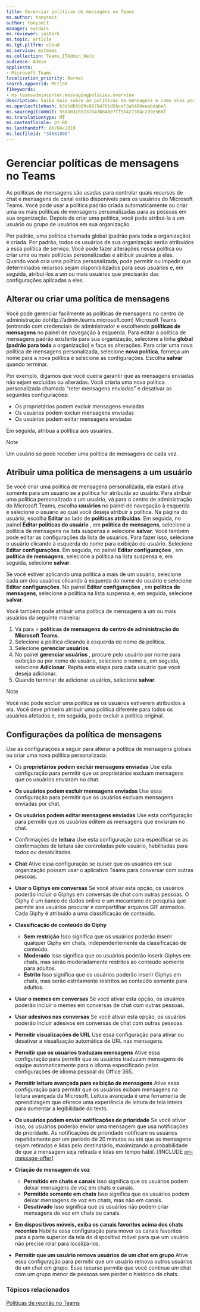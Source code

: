 ```yaml
---
title: Gerenciar políticas de mensagens no Teams
ms.author: tonysmit
author: tonysmit
manager: serdars
ms.reviewer: jastark
ms.topic: article
ms.tgt.pltfrm: cloud
ms.service: msteams
ms.collection: Teams_ITAdmin_Help
audience: Admin
appliesto:
- Microsoft Teams
localization_priority: Normal
search.appverid: MET150
f1keywords:
- ms.teamsadmincenter.messagingpolicies.overview
description: Saiba mais sobre as políticas de mensagens e como elas podem ser usadas para controlar as mensagens de chat no Microsoft Teams.
ms.openlocfilehash: b3d1db5b89c88784761d5bcef3a5400eeabdabe5
ms.sourcegitcommit: 55da03c85237b43b848e7ff9b427304c2d9e568f
ms.translationtype: MT
ms.contentlocale: pt-BR
ms.lasthandoff: 06/04/2019
ms.locfileid: "34681886"
---
```

# <a name="manage-messaging-policies-in-teams"></a>Gerenciar políticas de mensagens no Teams

<!--- Add zone marker here--->

As políticas de mensagens são usadas para controlar quais recursos de chat e mensagens de canal estão disponíveis para os usuários do Microsoft Teams. Você pode usar a política padrão criada automaticamente ou criar uma ou mais políticas de mensagens personalizadas para as pessoas em sua organização. Depois de criar uma política, você pode atribuí-la a um usuário ou grupo de usuários em sua organização.

Por padrão, uma política chamada global (padrão para toda a organização) é criada. Por padrão, todos os usuários de sua organização serão atribuídos a essa política de serviço. Você pode fazer alterações nessa política ou criar uma ou mais políticas personalizadas e atribuir usuários a elas. Quando você cria uma política personalizada, pode permitir ou impedir que determinados recursos sejam disponibilizados para seus usuários e, em seguida, atribuí-los a um ou mais usuários que precisarão das configurações aplicadas a eles. 

## <a name="change-or-create-a-messaging-policy"></a>Alterar ou criar uma política de mensagens

Você pode gerenciar facilmente as políticas de mensagens no centro de administração dohttp://admin.teams.microsoft.com) Microsoft Teams (entrando com credenciais de administrador e escolhendo **políticas de mensagens** no painel de navegação à esquerda. Para editar a política de mensagens padrão existente para sua organização, selecione a linha **global (padrão para toda** a organização) e faça as alterações. Para criar uma nova política de mensagens personalizada, selecione **nova política**, forneça um nome para a nova política e selecione as configurações. Escolha **salvar** quando terminar.

Por exemplo, digamos que você queira garantir que as mensagens enviadas não sejam excluídas ou alteradas. Você criaria uma nova política personalizada chamada "reter mensagens enviadas" e desativar as seguintes configurações:

- Os proprietários podem excluir mensagens enviadas
- Os usuários podem excluir mensagens enviadas
- Os usuários podem editar mensagens enviadas

Em seguida, atribua a política aos usuários.

> [!NOTE] 
> Um usuário só pode receber uma política de mensagens de cada vez.
 
## <a name="assign-a-messaging-policy-to-a-user"></a>Atribuir uma política de mensagens a um usuário

Se você criar uma política de mensagens personalizada, ela estará ativa somente para um usuário se a política for atribuída ao usuário. Para atribuir uma política personalizada a um usuário, vá para o centro de administração do Microsoft Teams, escolha **usuários** no painel de navegação à esquerda e selecione o usuário ao qual você deseja atribuir a política. Na página do usuário, escolha **Editar** ao lado de **políticas atribuídas**. Em seguida, no painel **Editar políticas do usuário** , em **política de mensagens**, selecione a política de mensagens na lista suspensa e selecione **salvar**. Você também pode editar as configurações da lista de usuários. Para fazer isso, selecione o usuário clicando à esquerda do nome para exibição do usuário. Selecione **Editar configurações**. Em seguida, no painel **Editar configurações** , em **política de mensagens**, selecione a política na lista suspensa e, em seguida, selecione **salvar**.

Se você estiver aplicando uma política a mais de um usuário, selecione cada um dos usuários clicando à esquerda do nome do usuário e selecione **Editar configurações**. No painel **Editar configurações** , em **política de mensagens**, selecione a política na lista suspensa e, em seguida, selecione **salvar**.

Você também pode atribuir uma política de mensagens a um ou mais usuários da seguinte maneira:

1. Vá para > **políticas de mensagens** **do centro de administração do Microsoft Teams**.
2. Selecione a política clicando à esquerda do nome da política.
3. Selecione **gerenciar usuários**.
4. No painel **gerenciar usuários** , procure pelo usuário por nome para exibição ou por nome de usuário, selecione o nome e, em seguida, selecione **Adicionar**. Repita esta etapa para cada usuário que você deseja adicionar.
5. Quando terminar de adicionar usuários, selecione **salvar**.

> [!NOTE]
> Você não pode excluir uma política se os usuários estiverem atribuídos a ela. Você deve primeiro atribuir uma política diferente para todos os usuários afetados e, em seguida, pode excluir a política original.

<!--- End zone marker here--->

## <a name="messaging-policy-settings"></a>Configurações da política de mensagens

Use as configurações a seguir para alterar a política de mensagens globais ou criar uma nova política personalizada:

- Os **proprietários podem excluir mensagens enviadas**  Use esta configuração para permitir que os proprietários excluam mensagens que os usuários enviaram no chat.
- **Os usuários podem excluir mensagens enviadas** Use essa configuração para permitir que os usuários excluam mensagens enviadas por chat.
- **Os usuários podem editar mensagens enviadas** Use esta configuração para permitir que os usuários editem as mensagens que enviaram no chat.
- Confirmações de **leitura** Use esta configuração para especificar se as confirmações de leitura são controladas pelo usuário, habilitadas para todos ou desabilitadas.
<a name="bkchat"> </a>

- **Chat**  Ative essa configuração se quiser que os usuários em sua organização possam usar o aplicativo Teams para conversar com outras pessoas.
- **Usar o Giphys em conversas**  Se você ativar esta opção, os usuários poderão incluir o Giphys em conversas de chat com outras pessoas. O Giphy é um banco de dados online e um mecanismo de pesquisa que permite aos usuários procurar e compartilhar arquivos GIF animados. Cada Giphy é atribuído a uma classificação de conteúdo.
- **Classificação de conteúdo do Giphy** 
    - **Sem restrição** Isso significa que os usuários poderão inserir qualquer Giphy em chats, independentemente da classificação de conteúdo.
    - **Moderado**  Isso significa que os usuários poderão inserir Giphys em chats, mas serão moderadamente restritos ao conteúdo somente para adultos.
    - **Estrito**  Isso significa que os usuários poderão inserir Giphys em chats, mas serão estritamente restritos ao conteúdo somente para adultos.
- **Usar o memes em conversas** Se você ativar esta opção, os usuários poderão incluir o memes em conversas de chat com outras pessoas. 
- **Usar adesivos nas conversas** Se você ativar esta opção, os usuários poderão incluir adesivos em conversas de chat com outras pessoas.
- **Permitir visualizações de URL** Use essa configuração para ativar ou desativar a visualização automática de URL nas mensagens.
- **Permitir que os usuários traduzam mensagens** Ative essa configuração para permitir que os usuários traduzam mensagens de equipe automaticamente para o idioma especificado pelas configurações de idioma pessoal do Office 365.
- **Permitir leitura avançada para exibição de mensagens** Ative essa configuração para permitir que os usuários exibam mensagens na leitura avançada da Microsoft. Leitura avançada é uma ferramenta de aprendizagem que oferece uma experiência de leitura de tela inteira para aumentar a legibilidade do texto.
- **Os usuários podem enviar notificações de prioridade** Se você ativar isso, os usuários poderão enviar uma mensagem que usa notificações de prioridade. As notificações de prioridade notificam os usuários repetidamente por um período de 20 minutos ou até que as mensagens sejam retiradas e lidas pelo destinatário, maximizando a probabilidade de que a mensagem seja retirada e lidas em tempo hábil. [!INCLUDE [pri-message-offer](includes/pri-message-offer.md)]
- **Criação de mensagem de voz** 
    - **Permitido em chats e canais** Isso significa que os usuários podem deixar mensagens de voz em chats e canais.
    - **Permitido somente em chats** Isso significa que os usuários podem deixar mensagens de voz em chats, mas não em canais.
    - **Desativado** Isso significa que os usuários não podem criar mensagens de voz em chats ou canais.  
- **Em dispositivos móveis, exiba os canais favoritos acima dos chats recentes** Habilite essa configuração para mover os canais favoritos para a parte superior da tela do dispositivo móvel para que um usuário não precise rolar para localizá-los. 
- **Permitir que um usuário remova usuários de um chat em grupo** Ative essa configuração para permitir que um usuário remova outros usuários de um chat em grupo. Esse recurso permite que você continue um chat com um grupo menor de pessoas sem perder o histórico de chats.

### <a name="related-topics"></a>Tópicos relacionados
[Políticas de reunião no Teams](meeting-policies-in-teams.md)
